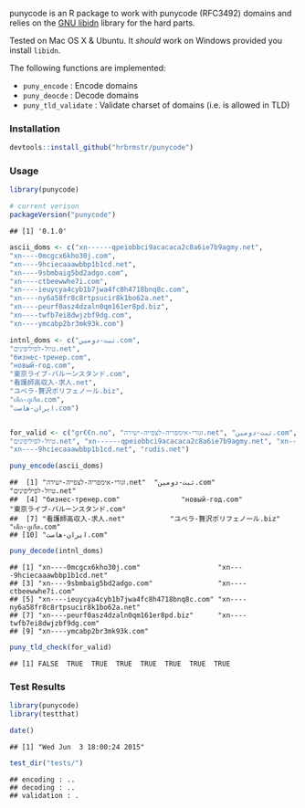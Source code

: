 punycode is an R package to work with punycode (RFC3492) domains and relies on the [GNU libidn](http://www.gnu.org/software/libidn/) library for the hard parts.

Tested on Mac OS X & Ubuntu. It *should* work on Windows provided you install `libidn`.

The following functions are implemented:

-   `puny_encode` : Encode domains
-   `puny_deocde` : Decode domains
-   `puny_tld_validate` : Validate charset of domains (i.e. is allowed in TLD)

### Installation

``` r
devtools::install_github("hrbrmstr/punycode")
```

### Usage

``` r
library(punycode)

# current verison
packageVersion("punycode")
```

    ## [1] '0.1.0'

``` r
ascii_doms <- c("xn------qpeiobbci9acacaca2c8a6ie7b9agmy.net",
"xn----0mcgcx6kho30j.com",
"xn----9hciecaaawbbp1b1cd.net",
"xn----9sbmbaig5bd2adgo.com",
"xn----ctbeewwhe7i.com",
"xn----ieuycya4cyb1b7jwa4fc8h4718bnq8c.com",
"xn----ny6a58fr8c8rtpsucir8k1bo62a.net",
"xn----peurf0asz4dzaln0qm161er8pd.biz",
"xn----twfb7ei8dwjzbf9dg.com",
"xn----ymcabp2br3mk93k.com")

intnl_doms <- c("ثبت-دومین.com",
"טיול-לפיליפינים.net",
"бизнес-тренер.com",
"новый-год.com",
"東京ライブ-バルーンスタンド.com",
"看護師高収入-求人.net",
"ユベラ-贅沢ポリフェノール.biz",
"เด็ก-ภูเก็ต.com",
"ایران-هاست.com")


for_valid <- c("gr€€n.no", "זגורי-אימפריה-לצפייה-ישירה.net", "ثبت-دومین.com",
"טיול-לפיליפינים.net", "xn------qpeiobbci9acacaca2c8a6ie7b9agmy.net", "xn----0mcgcx6kho30j.com",
"xn----9hciecaaawbbp1b1cd.net", "rudis.net")

puny_encode(ascii_doms)
```

    ##  [1] "זגורי-אימפריה-לצפייה-ישירה.net"  "ثبت-دومین.com"                   "טיול-לפיליפינים.net"            
    ##  [4] "бизнес-тренер.com"               "новый-год.com"                   "東京ライブ-バルーンスタンド.com"
    ##  [7] "看護師高収入-求人.net"           "ユベラ-贅沢ポリフェノール.biz"   "เด็ก-ภูเก็ต.com"                      
    ## [10] "ایران-هاست.com"

``` r
puny_decode(intnl_doms)
```

    ## [1] "xn----0mcgcx6kho30j.com"                   "xn----9hciecaaawbbp1b1cd.net"             
    ## [3] "xn----9sbmbaig5bd2adgo.com"                "xn----ctbeewwhe7i.com"                    
    ## [5] "xn----ieuycya4cyb1b7jwa4fc8h4718bnq8c.com" "xn----ny6a58fr8c8rtpsucir8k1bo62a.net"    
    ## [7] "xn----peurf0asz4dzaln0qm161er8pd.biz"      "xn----twfb7ei8dwjzbf9dg.com"              
    ## [9] "xn----ymcabp2br3mk93k.com"

``` r
puny_tld_check(for_valid)
```

    ## [1] FALSE  TRUE  TRUE  TRUE  TRUE  TRUE  TRUE  TRUE

### Test Results

``` r
library(punycode)
library(testthat)

date()
```

    ## [1] "Wed Jun  3 18:00:24 2015"

``` r
test_dir("tests/")
```

    ## encoding : ..
    ## decoding : ..
    ## validation : .
